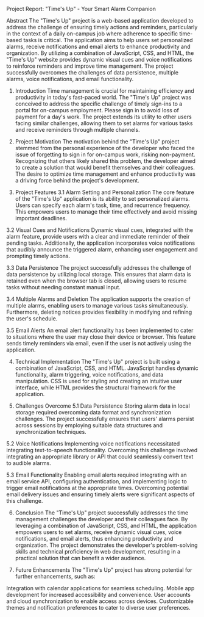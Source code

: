 Project Report: "Time's Up" - Your Smart Alarm Companion

Abstract
The "Time's Up" project is a web-based application developed to address the challenge of ensuring timely actions and reminders, particularly in the context of a daily on-campus job where adherence to specific time-based tasks is critical. The application aims to help users set personalized alarms, receive notifications and email alerts to enhance productivity and organization. By utilizing a combination of JavaScript, CSS, and HTML, the "Time's Up" website provides dynamic visual cues and voice notifications to reinforce reminders and improve time management. The project successfully overcomes the challenges of data persistence, multiple alarms, voice notifications, and email functionality.

1. Introduction
Time management is crucial for maintaining efficiency and productivity in today's fast-paced world. The "Time's Up" project was conceived to address the specific challenge of timely sign-ins to a portal for on-campus employment. Please sign in to avoid loss of payment for a day's work. The project extends its utility to other users facing similar challenges, allowing them to set alarms for various tasks and receive reminders through multiple channels.

2. Project Motivation
The motivation behind the "Time's Up" project stemmed from the personal experience of the developer who faced the issue of forgetting to sign in for on-campus work, risking non-payment. Recognizing that others likely shared this problem, the developer aimed to create a solution that would benefit themselves and their colleagues. The desire to optimize time management and enhance productivity was a driving force behind the project's development.

3. Project Features
3.1 Alarm Setting and Personalization
The core feature of the "Time's Up" application is its ability to set personalized alarms. Users can specify each alarm's task, time, and recurrence frequency. This empowers users to manage their time effectively and avoid missing important deadlines.

3.2 Visual Cues and Notifications
Dynamic visual cues, integrated with the alarm feature, provide users with a clear and immediate reminder of their pending tasks. Additionally, the application incorporates voice notifications that audibly announce the triggered alarm, enhancing user engagement and prompting timely actions.

3.3 Data Persistence
The project successfully addresses the challenge of data persistence by utilizing local storage. This ensures that alarm data is retained even when the browser tab is closed, allowing users to resume tasks without needing constant manual input.

3.4 Multiple Alarms and Deletion
The application supports the creation of multiple alarms, enabling users to manage various tasks simultaneously. Furthermore, deleting notices provides flexibility in modifying and refining the user's schedule.

3.5 Email Alerts
An email alert functionality has been implemented to cater to situations where the user may close their device or browser. This feature sends timely reminders via email, even if the user is not actively using the application.

4. Technical Implementation
The "Time's Up" project is built using a combination of JavaScript, CSS, and HTML. JavaScript handles dynamic functionality, alarm triggering, voice notifications, and data manipulation. CSS is used for styling and creating an intuitive user interface, while HTML provides the structural framework for the application.

5. Challenges Overcome
5.1 Data Persistence
Storing alarm data in local storage required overcoming data format and synchronization challenges. The project successfully ensures that users' alarms persist across sessions by employing suitable data structures and synchronization techniques.

5.2 Voice Notifications
Implementing voice notifications necessitated integrating text-to-speech functionality. Overcoming this challenge involved integrating an appropriate library or API that could seamlessly convert text to audible alarms.

5.3 Email Functionality
Enabling email alerts required integrating with an email service API, configuring authentication, and implementing logic to trigger email notifications at the appropriate times. Overcoming potential email delivery issues and ensuring timely alerts were significant aspects of this challenge.

6. Conclusion
The "Time's Up" project successfully addresses the time management challenges the developer and their colleagues face. By leveraging a combination of JavaScript, CSS, and HTML, the application empowers users to set alarms, receive dynamic visual cues, voice notifications, and email alerts, thus enhancing productivity and organization. The project demonstrates the developer's problem-solving skills and technical proficiency in web development, resulting in a practical solution that can benefit a wider audience.

7. Future Enhancements
The "Time's Up" project has strong potential for further enhancements, such as:

Integration with calendar applications for seamless scheduling.
Mobile app development for increased accessibility and convenience.
User accounts and cloud synchronization to enable access across devices.
Customizable themes and notification preferences to cater to diverse user preferences.
